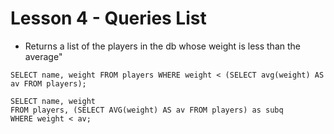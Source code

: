 # Lesson 4 - Queries List

* Returns a list of the players in the db whose weight is less than the average"
```mysql
SELECT name, weight FROM players WHERE weight < (SELECT avg(weight) AS av FROM players);
```
```mysql
SELECT name, weight
FROM players, (SELECT AVG(weight) AS av FROM players) as subq
WHERE weight < av;
```